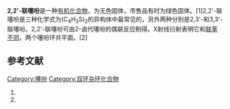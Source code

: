 **2,2'-联噻吩**是一种[有机化合物](../Page/有机化合物.md "wikilink")，为无色固体，市售品有时为绿色固体。\[1\]2,2'-联噻吩是三种化学式为(C<sub>4</sub>H<sub>3</sub>S)<sub>2</sub>的异构体中最常见的，另外两种分别是2,3'-和3,3'-联噻吩。2,2'-联噻吩可由2-卤代噻吩的偶联反应制得。X射线衍射表明它和[联苯不同](../Page/联苯.md "wikilink")，两个噻吩环共平面。\[2\]

## 参考文献

[Category:噻吩](https://zh.wikipedia.org/wiki/Category:噻吩 "wikilink")
[Category:双环杂环化合物](https://zh.wikipedia.org/wiki/Category:双环杂环化合物 "wikilink")

1.

2.